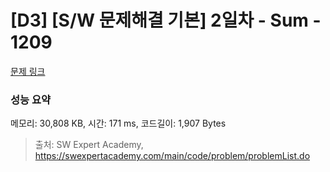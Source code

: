 # [D3] [S/W 문제해결 기본] 2일차 - Sum - 1209 

[문제 링크](https://swexpertacademy.com/main/code/problem/problemDetail.do?contestProbId=AV13_BWKACUCFAYh) 

### 성능 요약

메모리: 30,808 KB, 시간: 171 ms, 코드길이: 1,907 Bytes



> 출처: SW Expert Academy, https://swexpertacademy.com/main/code/problem/problemList.do
